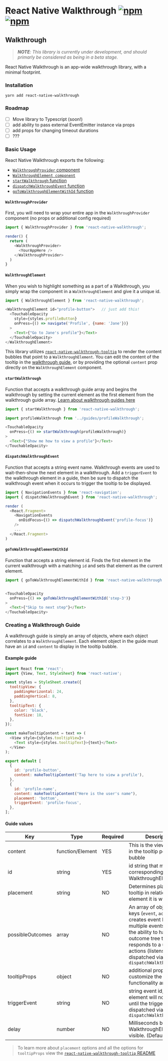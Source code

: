 # React Native Walkthrough [![npm](https://img.shields.io/npm/v/react-native-walkthrough.svg)](https://www.npmjs.com/package/react-native-walkthrough) [![npm](https://img.shields.io/npm/dm/react-native-walkthrough.svg)](https://www.npmjs.com/package/react-native-walkthrough)

## Walkthrough

> _**NOTE**: This library is currently under development, and should primarly be considered as being in a beta stage._

React Native Walkthrough is an app-wide walkthrough library, with a minimal footprint. 

### Installation

```
yarn add react-native-walkthrough
```

### Roadmap
- [ ] Move library to Typescript (soon!)
- [ ] add ability to pass external EventEmitter instance via props
- [ ] add props for changing timeout durations
- [ ] ???

### Basic Usage

React Native Walkthrough exports the following:

  - [`WalkthroughProvider` component](#walkthroughprovider)
  - [`WalkthroughElement component`](#walkthroughelement)
  - [`startWalkthrough` function](#startwalkthrough)
  - [`dispatchWalkthroughEvent` function](#dispatchwalkthroughevent)
  - [`goToWalkthroughElementWithId` function](#gotowalkthroughelementwithid)
    

#### `WalkthroughProvider`

First, you will need to wrap your entire app in the `WalkthroughProvider` component (no props or additional config required)

```js
import { WalkthroughProvider } from 'react-native-walkthrough';

render() {
  return (
    <WalkthroughProvider>
      <YourAppHere />
    </WalkthroughProvider>
  )  
}
```

#### `WalkthroughElement`

When you wish to highlight something as a part of a Walkthrough, you simply wrap the component in a `WalkthroughElement` and give it a unique id. 

```js
import { WalkthroughElement } from 'react-native-walkthrough';

<WalkthroughElement id="profile-button">   // just add this!
  <TouchableOpacity
    style={styles.profileButton}
    onPress={() => navigate('Profile', {name: 'Jane'})}
  >
    <Text>{"Go to Jane's profile"}</Text>
  </TouchableOpacity>
</WalkthroughElement>
```

This library utilizes [`react-native-walkthrough-tooltip`](https://github.com/jasongaare/react-native-walkthrough-tooltip) to render the content bubbles that point to a `WalkthroughElement`. You can edit the content of the tooltip in the [walkthrough guide](#creating-a-walkthrough-guide), or by providing the optional `content` prop directly on the `WalkthroughElement` component.

#### `startWalkthrough`

 Function that accepts a walkthrough guide array and begins the walkthrough by setting the current element as the first element from the walkthrough guide array. [Learn about walkthrough guides here](#creating-a-walkthrough-guide)

```js
import { startWalkthrough } from 'react-native-walkthrough';

import profileWalkthrough from '../guides/profileWalkthrough';

<TouchableOpacity
  onPress={() => startWalkthrough(profileWalkthrough)}
>
  <Text>{"Show me how to view a profile"}</Text>
</TouchableOpacity>
```

#### `dispatchWalkthroughEvent`

Function that accepts a string event name. Walkthrough events are used to wait-then-show the next element in a walkthrough. Add a `triggerEvent` to the walkthrough element in a guide, then be sure to dispatch the walkthrough event when it occurs to trigger the tooltip to be displayed.  

```js
import { NavigationEvents } from 'react-navigation';
import { dispatchWalkthroughEvent } from 'react-native-walkthrough';

render (
  <React.Fragment>
    <NavigationEvents
      onDidFocus={() => dispatchWalkthroughEvent('profile-focus')}
    />
    ...
  </React.Fragment>
)
```

#### `goToWalkthroughElementWithId`

Function that accepts a string element id. Finds the first element in the current walkthrough with a matching `id` and sets that element as the current element.  

```js
import { goToWalkthroughElementWithId } from 'react-native-walkthrough';


<TouchableOpacity
  onPress={() => goToWalkthroughElementWithId('step-3')}
>
  <Text>{"Skip to next step"}</Text>
</TouchableOpacity>

```

### Creating a Walkthrough Guide

A walkthrough guide is simply an array of objects, where each object correlates to a `WalkthroughElement`. Each element object in the guide must have an `id` and `content` to display in the tooltip bubble. 

#### Example guide
```js
import React from 'react';
import {View, Text, StyleSheet} from 'react-native';

const styles = StyleSheet.create({
  tooltipView: {
    paddingHorizontal: 24,
    paddingVertical: 8,
  },
  tooltipText: {
    color: 'black',
    fontSize: 18,
  },
});

const makeTooltipContent = text => (
  <View style={styles.tooltipView}>
    <Text style={styles.tooltipText}>{text}</Text>
  </View>
);

export default [
  {
    id: 'profile-button',
    content: makeTooltipContent('Tap here to view a profile'),
  },
  {
    id: 'profile-name',
    content: makeTooltipContent("Here is the user's name"),
    placement: 'bottom',
    triggerEvent: 'profile-focus',
  },
];
```

#### Guide values

|Key|Type|Required|Description|
|---|----|-----|----|
|content|function/Element| YES | This is the view displayed in the tooltip popover bubble |
|id|string|YES|id string that matches the corresponding WalkthroughElement|
|placement|string|NO | Determines placement of tooltip in relation to the element it is wrapping
|possibleOutcomes|array|NO|An array of objects with keys (`event`, `action`) that creates event listeners for multiple events to provide the ability to have an outcome tree that responds to a user's actions (listens to events dispatched via `dispatchWalkthroughEvent`|
|tooltipProps|object|NO|additional props to customize the tooltip functionality and style
|triggerEvent|string|NO|string event id, this element will not appear until the triggerEvent is dispatched via `dispatchWalkthroughEvent`
|delay|number|NO|Milliseconds before WalkthroughElement is visible. (Default: 500)

> To learn more about `placement` options and all the options for `tooltipProps` view the [`react-native-walkthrough-tooltip` README](https://github.com/jasongaare/react-native-walkthrough-tooltip#props)
